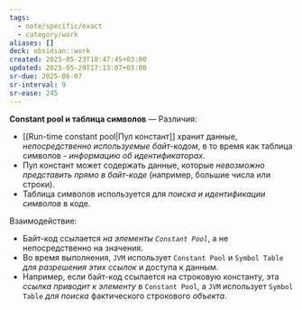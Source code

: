 ```yaml
---
tags:
  - note/specific/exact
  - category/work
aliases: []
deck: obsidian::work
created: 2025-05-23T10:47:45+03:00
updated: 2025-05-29T17:13:07+03:00
sr-due: 2025-06-07
sr-interval: 9
sr-ease: 245
---
```


**Constant pool и таблица символов**
—
Различия:

- [[Run-time constant pool|Пул констант]] хранит данные, *непосредственно используемые байт-кодом*, в то время как таблица символов - *информацию об идентификаторах*.
- Пул констант может содержать данные, которые *невозможно представить прямо в байт-коде* (например, большие числа или строки).
- Таблица символов используется для *поиска и идентификации символов* в коде. 

Взаимодействие:

- Байт-код ссылается *на элементы `Constant Pool`*, а не непосредственно на значения. 
- Во время выполнения, `JVM` использует `Constant Pool` и `Symbol Table` *для разрешения этих ссылок* и доступа к данным. 
- Например, если байт-код ссылается на строковую константу, эта *ссылка приводит к элементу* в `Constant Pool`, а `JVM` использует `Symbol Table` *для поиска* фактического строкового *объекта*.
